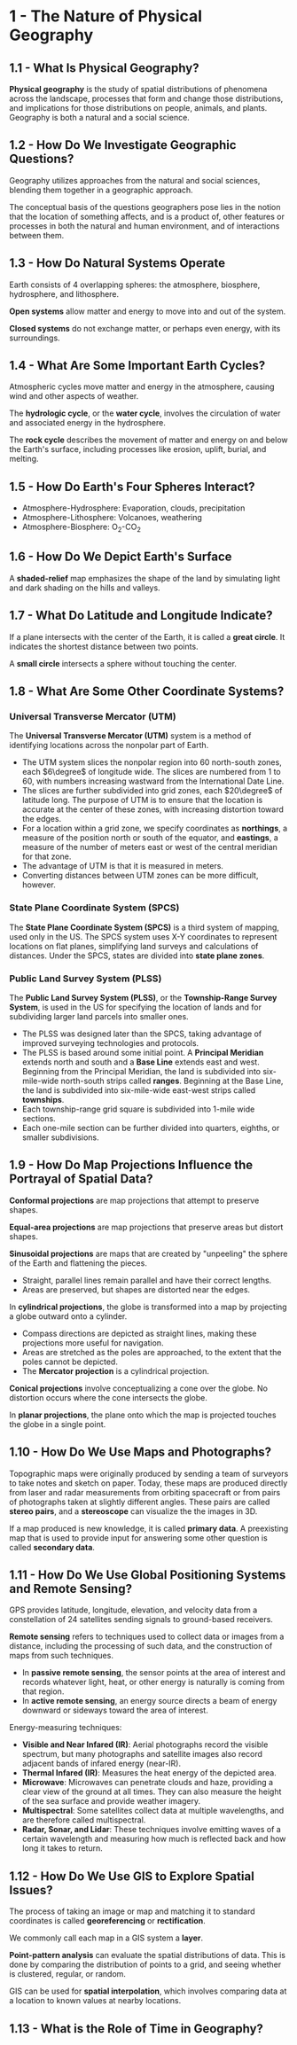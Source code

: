 # 1 - The Nature of Physical Geography

## 1.1 - What Is Physical Geography?

**Physical geography** is the study of spatial distributions of phenomena across the landscape, processes that form and change those distributions, and implications for those distributions on people, animals, and plants. Geography is both a natural and a social science.

## 1.2 - How Do We Investigate Geographic Questions?

Geography utilizes approaches from the natural and social sciences, blending them together in a geographic approach.

The conceptual basis of the questions geographers pose lies in the notion that the location of something affects, and is a product of, other features or processes in both the natural and human environment, and of interactions between them.

## 1.3 - How Do Natural Systems Operate

Earth consists of 4 overlapping spheres: the atmosphere, biosphere, hydrosphere, and lithosphere.

**Open systems** allow matter and energy to move into and out of the system.

**Closed systems** do not exchange matter, or perhaps even energy, with its surroundings.

## 1.4 - What Are Some Important Earth Cycles?

Atmospheric cycles move matter and energy in the atmosphere, causing wind and other aspects of weather.

The **hydrologic cycle**, or the **water cycle**, involves the circulation of water and associated energy in the hydrosphere.

The **rock cycle** describes the movement of matter and energy on and below the Earth's surface, including processes like erosion, uplift, burial, and melting.

## 1.5 - How Do Earth's Four Spheres Interact?

- Atmosphere-Hydrosphere: Evaporation, clouds, precipitation
- Atmosphere-Lithosphere: Volcanoes, weathering
- Atmosphere-Biosphere: O$_2$-CO$_2$

## 1.6 - How Do We Depict Earth's Surface

A **shaded-relief** map emphasizes the shape of the land by simulating light and dark shading on the hills and valleys.

## 1.7 - What Do Latitude and Longitude Indicate?

If a plane intersects with the center of the Earth, it is called a **great circle**. It indicates the shortest distance between two points.

A **small circle** intersects a sphere without touching the center.

## 1.8 - What Are Some Other Coordinate Systems?

### Universal Transverse Mercator (UTM)

The **Universal Transverse Mercator (UTM)** system is a method of identifying locations across the nonpolar part of Earth.
- The UTM system slices the nonpolar region into 60 north-south zones, each $6\degree$ of longitude wide. The slices are numbered from 1 to 60, with numbers increasing wastward from the International Date Line.
- The slices are further subdivided into grid zones, each $20\degree$ of latitude long. The purpose of UTM is to ensure that the location is accurate at the center of these zones, with increasing distortion toward the edges.
- For a location within a grid zone, we specify coordinates as **northings**, a measure of the position north or south of the equator, and **eastings**, a measure of the number of meters east or west of the central meridian for that zone.
- The advantage of UTM is that it is measured in meters.
- Converting distances between UTM zones can be more difficult, however.

### State Plane Coordinate System (SPCS)

The **State Plane Coordinate System (SPCS)** is a third system of mapping, used only in the US. The SPCS system uses X-Y coordinates to represent locations on flat planes, simplifying land surveys and calculations of distances. Under the SPCS, states are divided into **state plane zones**.

### Public Land Survey System (PLSS)

The **Public Land Survey System (PLSS)**, or the **Township-Range Survey System**, is used in the US for specifying the location of lands and for subdividing larger land parcels into smaller ones.
- The PLSS was designed later than the SPCS, taking advantage of improved surveying technologies and protocols.
- The PLSS is based around some initial point. A **Principal Meridian** extends north and south and a **Base Line** extends east and west. Beginning from the Principal Meridian, the land is subdivided into six-mile-wide north-south strips called **ranges**. Beginning at the Base Line, the land is subdivided into six-mile-wide east-west strips called **townships**.
- Each township-range grid square is subdivided into 1-mile wide sections.
- Each one-mile section can be further divided into quarters, eighths, or smaller subdivisions.

## 1.9 - How Do Map Projections Influence the Portrayal of Spatial Data?

**Conformal projections** are map projections that attempt to preserve shapes.

**Equal-area projections** are map projections that preserve areas but distort shapes.

**Sinusoidal projections** are maps that are created by "unpeeling" the sphere of the Earth and flattening the pieces.
- Straight, parallel lines remain parallel and have their correct lengths.
- Areas are preserved, but shapes are distorted near the edges.

In **cylindrical projections**, the globe is transformed into a map by projecting a globe outward onto a cylinder.
- Compass directions are depicted as straight lines, making these projections more useful for navigation.
- Areas are stretched as the poles are approached, to the extent that the poles cannot be depicted.
- The **Mercator projection** is a cylindrical projection.

**Conical projections** involve conceptualizing a cone over the globe. No distortion occurs where the cone intersects the globe.

In **planar projections**, the plane onto which the map is projected touches the globe in a single point.

## 1.10 - How Do We Use Maps and Photographs?

Topographic maps were originally produced by sending a team of surveyors to take notes and sketch on paper. Today, these maps are produced directly from laser and radar measurements from orbiting spacecraft or from pairs of photographs taken at slightly different angles. These pairs are called **stereo pairs**, and a **stereoscope** can visualize the the images in 3D.

If a map produced is new knowledge, it is called **primary data**. A preexisting map that is used to provide input for answering some other question is called **secondary data**.

## 1.11 - How Do We Use Global Positioning Systems and Remote Sensing?

GPS provides latitude, longitude, elevation, and velocity data from a constellation of 24 satellites sending signals to ground-based receivers.

**Remote sensing** refers to techniques used to collect data or images from a distance, including the processing of such data, and the construction of maps from such techniques.
- In **passive remote sensing**, the sensor points at the area of interest and records whatever light, heat, or other energy is naturally is coming from that region.
- In **active remote sensing**, an energy source directs a beam of energy downward or sideways toward the area of interest.

Energy-measuring techniques:
- **Visible and Near Infared (IR)**: Aerial photographs record the visible spectrum, but many photographs and satellite images also record adjacent bands of infared energy (near-IR).
- **Thermal Infared (IR)**: Measures the heat energy of the depicted area.
- **Microwave**: Microwaves can penetrate clouds and haze, providing a clear view of the ground at all times. They can also measure the height of the sea surface and provide weather imagery.
- **Multispectral**: Some satellites collect data at multiple wavelengths, and are therefore called multispectral.
- **Radar, Sonar, and Lidar**: These techniques involve emitting waves of a certain wavelength and measuring how much is reflected back and how long it takes to return.

## 1.12 - How Do We Use GIS to Explore Spatial Issues?

The process of taking an image or map and matching it to standard coordinates is called **georeferencing** or **rectification**.

We commonly call each map in a GIS system a **layer**.

**Point-pattern analysis** can evaluate the spatial distributions of data. This is done by comparing the distribution of points to a grid, and seeing whether is clustered, regular, or random.

GIS can be used for **spatial interpolation**, which involves comparing data at a location to known values at nearby locations.

## 1.13 - What is the Role of Time in Geography?


